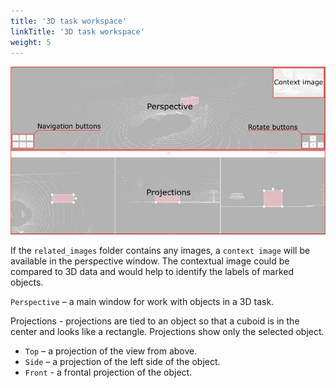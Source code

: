 ```yaml
---
title: '3D task workspace'
linkTitle: '3D task workspace'
weight: 5
---
```


![](/images/image214_carla_town3.jpg)


If the `related_images` folder contains any images, a `context image` will be available  in the perspective window.
The contextual image could be compared to 3D data and would help to identify the labels of marked objects.

`Perspective` – a main window for work with objects in a 3D task.

Projections - projections are tied to an object so that a cuboid is in the center and looks like a rectangle.
Projections show only the selected object.

- `Top` – a projection of the view from above.
- `Side` – a projection of the left side of the object.
- `Front` - a frontal projection of the object.

